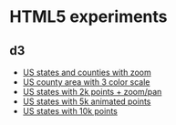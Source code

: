 HTML5 experiments
== 

d3
--
* [US states and counties with zoom](http://vizzuality.github.com/HTML5-experiments/d3/US-county-zoom.html)
* [US county area with 3 color scale](http://vizzuality.github.com/HTML5-experiments/d3/US-county-area.html)
* [US states with 2k points + zoom/pan](http://vizzuality.github.com/HTML5-experiments/d3/US-state-2k-points-zoom.html)
* [US states with 5k animated points](http://vizzuality.github.com/HTML5-experiments/d3/US-state-5k-points-anim.html)
* [US states with 10k points](http://vizzuality.github.com/HTML5-experiments/d3/US-state-10k-points.html)
